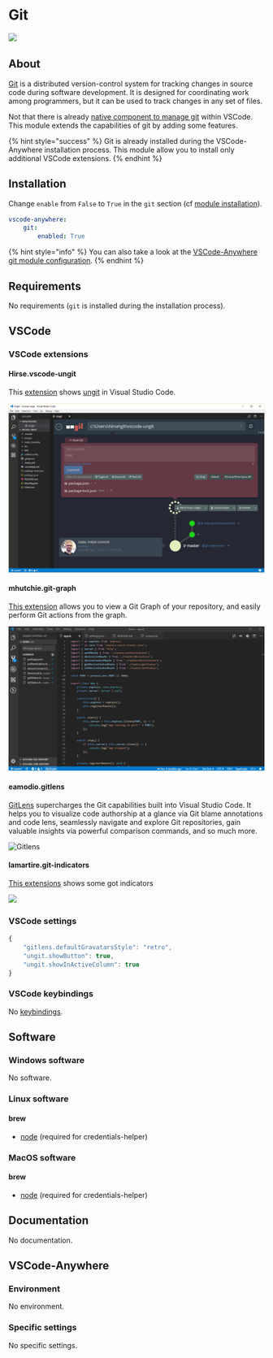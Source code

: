 # Git

![](https://upload.wikimedia.org/wikipedia/commons/e/e0/Git-logo.svg)

## About

[Git](https://git-scm.com/) is a distributed version-control system for tracking changes in source code during software development. It is designed for coordinating work among programmers, but it can be used to track changes in any set of files.

Not that there is already [native component to manage git](https://code.visualstudio.com/docs/editor/versioncontrol) within VSCode. This module extends the capabilities of git by adding some features.

{% hint style="success" %}
Git is already installed during the VSCode-Anywhere installation process. This module allow you to install only additional VSCode extensions.
{% endhint %}

## Installation

Change `enable` from `False` to `True` in the `git` section \(cf [module installation](../install.md)\).

```yaml
vscode-anywhere:
    git:
        enabled: True
```

{% hint style="info" %}
You can also take a look at the [VSCode-Anywhere git module configuration](https://github.com/gigi206/VSCode-Anywhere/blob/V2/salt/modules/git/defaults.yaml).
{% endhint %}

## Requirements

No requirements \(`git` is installed during the installation process\).

## VSCode

### VSCode extensions

#### Hirse.vscode-ungit

This [extension](https://marketplace.visualstudio.com/items?itemName=Hirse.vscode-ungit) shows [ungit](https://github.com/FredrikNoren/ungit) in Visual Studio Code.

![Ungit](https://raw.githubusercontent.com/Hirse/vscode-ungit/master/screenshots/ungit.png)

#### mhutchie.git-graph

[This extension](https://marketplace.visualstudio.com/items?itemName=mhutchie.git-graph) allows you to view a Git Graph of your repository, and easily perform Git actions from the graph.

![git-graph](https://github.com/mhutchie/vscode-git-graph/raw/master/resources/demo.gif)

#### eamodio.gitlens

[GitLens](https://marketplace.visualstudio.com/items?itemName=eamodio.gitlens) supercharges the Git capabilities built into Visual Studio Code. It helps you to visualize code authorship at a glance via Git blame annotations and code lens, seamlessly navigate and explore Git repositories, gain valuable insights via powerful comparison commands, and so much more.

![Gitlens](https://raw.githubusercontent.com/eamodio/vscode-gitlens/master/images/docs/gitlens-preview.gif)

#### lamartire.git-indicators

[This extensions](https://marketplace.visualstudio.com/items?itemName=lamartire.git-indicators) shows some got indicators

![](https://raw.githubusercontent.com/lamartire/vscode-git-indicators/master/preview/added.png)

### VSCode settings

```javascript
{
    "gitlens.defaultGravatarsStyle": "retro",
    "ungit.showButton": true,
    "ungit.showInActiveColumn": true
}
```

### VSCode keybindings

No [keybindings](https://code.visualstudio.com/docs/getstarted/keybindings).

## Software

### Windows software

No software.

### Linux software

#### brew

* [node](https://formulae.brew.sh/formula/node)  \(required for credentials-helper\)

### MacOS software

#### brew

* [node](https://formulae.brew.sh/formula/node) \(required for credentials-helper\)

## Documentation

No documentation.

## VSCode-Anywhere

### Environment

No environment.

### Specific settings

No specific settings.

